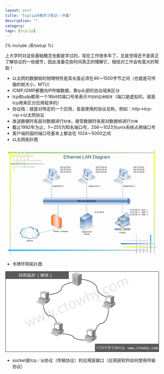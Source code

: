 ```yaml
---
layout: post
title: "tcp/ip详解学习笔记--开篇"
description: ""
category:
tags: [tcp/ip]
---
```

{% include JB/setup %}  

上大学时对这些基础概念也都是学过的，现在工作很多年了，总是觉得还不是真正了解协议的一些细节，因此准备花些时间真正的理解它，相信对工作会有莫大的帮助！    

* 以太网的数据帧的物理特性是其长度必须在46～1500字节之间（也就是可传输的帧大小，MTU）
* ICMP,IGMP都要向IP传输数据，靠ip头部的协议域来区分
* tcp和udp都用一个16bit的端口号来表示`不同的应用程序`（端口是虚拟的，就是tcp用来区分应用程序的）
* 协议栈：就是对特定的一个应用，各层使用的协议总称，例如：http->tcp->ip->以太网协议
* 发送数据时各层对数据进行`封装`，接受数据时各层对数据帧进行`分用`
* 截止1992年为止，1～255为知名端口号，256～1023为unix系统占用端口号
* 客户端的临时端口号基本上都会在	1024～5000之间
* 以太网拓扑图

![以太网拓扑图](https://raw.githubusercontent.com/arkulo56/arkulo56.github.com/master/images/Ethernet%20Lan%20Diagram_Full.png) 

* 令牌环网拓扑图

![令牌环网拓扑图](https://raw.githubusercontent.com/arkulo56/arkulo56.github.com/master/images/ring.gif)

* socket是tcp／ip协议（传输协议）的应用层接口（应用层软件如何使用传输协议）	
